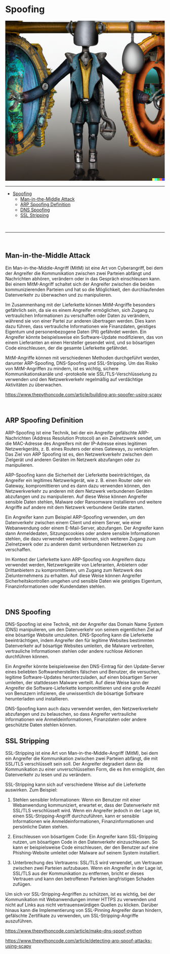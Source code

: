 # Spoofing
![Man in the Middle](./../../pictures/chapters/man_in_the_middle_steampunk.png)
<hr>

- [Spoofing](#spoofing)
  - [Man-in-the-Middle Attack](#man-in-the-middle-attack)
  - [ARP Spoofing Definition](#arp-spoofing-definition)
  - [DNS Spoofing](#dns-spoofing)
  - [SSL Stripping](#ssl-stripping)

<br>
<hr>
<br>

## Man-in-the-Middle Attack
Ein Man-in-the-Middle-Angriff (MitM) ist eine Art von Cyberangriff, bei dem der Angreifer die Kommunikation zwischen zwei Parteien abfängt und Nachrichten abhören, verändern oder in das Gespräch einschleusen kann. Bei einem MitM-Angriff schaltet sich der Angreifer zwischen die beiden kommunizierenden Parteien und hat so die Möglichkeit, den durchlaufenden Datenverkehr zu überwachen und zu manipulieren.

Im Zusammenhang mit der Lieferkette können MitM-Angriffe besonders gefährlich sein, da sie es einem Angreifer ermöglichen, sich Zugang zu vertraulichen Informationen zu verschaffen oder Daten zu verändern, während sie von einer Partei zur anderen übertragen werden. Dies kann dazu führen, dass vertrauliche Informationen wie Finanzdaten, geistiges Eigentum und personenbezogene Daten (PII) gefährdet werden. Ein Angreifer könnte beispielsweise ein Software-Update modifizieren, das von einem Lieferanten an einen Hersteller gesendet wird, und so bösartigen Code einschleusen, der die gesamte Lieferkette gefährdet.

MitM-Angriffe können mit verschiedenen Methoden durchgeführt werden, darunter ARP-Spoofing, DNS-Spoofing und SSL-Stripping. Um das Risiko von MitM-Angriffen zu mindern, ist es wichtig, sichere Kommunikationskanäle und -protokolle wie SSL/TLS-Verschlüsselung zu verwenden und den Netzwerkverkehr regelmäßig auf verdächtige Aktivitäten zu überwachen.

https://www.thepythoncode.com/article/building-arp-spoofer-using-scapy

<br>

## ARP Spoofing Definition

ARP-Spoofing ist eine Technik, bei der ein Angreifer gefälschte ARP-Nachrichten (Address Resolution Protocol) an ein Zielnetzwerk sendet, um die MAC-Adresse des Angreifers mit der IP-Adresse eines legitimen Netzwerkgeräts, z. B. eines Routers oder eines Gateways, zu verknüpfen. Das Ziel von ARP Spoofing ist es, den Netzwerkverkehr zwischen dem Zielgerät und anderen Geräten im Netzwerk abzufangen oder zu manipulieren.

ARP-Spoofing kann die Sicherheit der Lieferkette beeinträchtigen, da Angreifer ein legitimes Netzwerkgerät, wie z. B. einen Router oder ein Gateway, kompromittieren und es dann dazu verwenden können, den Netzwerkverkehr zu anderen mit dem Netzwerk verbundenen Geräten abzufangen und zu manipulieren. Auf diese Weise können Angreifer sensible Daten stehlen, Malware oder Ransomware installieren und weitere Angriffe auf andere mit dem Netzwerk verbundene Geräte starten.

Ein Angreifer kann zum Beispiel ARP-Spoofing verwenden, um den Datenverkehr zwischen einem Client und einem Server, wie einer Webanwendung oder einem E-Mail-Server, abzufangen. Der Angreifer kann dann Anmeldedaten, Sitzungscookies oder andere sensible Informationen stehlen, die dazu verwendet werden können, sich weiteren Zugang zum Zielnetzwerk oder zu anderen damit verbundenen Netzwerken zu verschaffen.

Im Kontext der Lieferkette kann ARP-Spoofing von Angreifern dazu verwendet werden, Netzwerkgeräte von Lieferanten, Anbietern oder Drittanbietern zu kompromittieren, um Zugang zum Netzwerk des Zielunternehmens zu erhalten. Auf diese Weise können Angreifer Sicherheitskontrollen umgehen und sensible Daten wie geistiges Eigentum, Finanzinformationen oder Kundendaten stehlen.

<br>

## DNS Spoofing
DNS-Spoofing ist eine Technik, mit der Angreifer das Domain Name System (DNS) manipulieren, um den Datenverkehr von seinem eigentlichen Ziel auf eine bösartige Website umzuleiten. DNS-Spoofing kann die Lieferkette beeinträchtigen, indem Angreifer den für legitime Websites bestimmten Datenverkehr auf bösartige Websites umleiten, die Malware verbreiten, vertrauliche Informationen stehlen oder andere ruchlose Aktionen durchführen können.

Ein Angreifer könnte beispielsweise den DNS-Eintrag für den Update-Server eines beliebten Softwareherstellers fälschen und Benutzer, die versuchen, legitime Software-Updates herunterzuladen, auf einen bösartigen Server umleiten, der stattdessen Malware verteilt. Auf diese Weise kann der Angreifer die Software-Lieferkette kompromittieren und eine große Anzahl von Benutzern infizieren, die unwissentlich die bösartige Software herunterladen und installieren.

DNS-Spoofing kann auch dazu verwendet werden, den Netzwerkverkehr abzufangen und zu belauschen, so dass Angreifer vertrauliche Informationen wie Anmeldeinformationen, Finanzdaten oder andere geschützte Daten stehlen können.

## SSL Stripping
SSL-Stripping ist eine Art von Man-in-the-Middle-Angriff (MitM), bei dem ein Angreifer die Kommunikation zwischen zwei Parteien abfängt, die mit SSL/TLS verschlüsselt sein soll. Der Angreifer degradiert dann die Kommunikation zu einer unverschlüsselten Form, die es ihm ermöglicht, den Datenverkehr zu lesen und zu verändern.

SSL-Stripping kann sich auf verschiedene Weise auf die Lieferkette auswirken. Zum Beispiel:

1. Stehlen sensibler Informationen: Wenn ein Benutzer mit einer Webanwendung kommuniziert, erwartet er, dass der Datenverkehr mit SSL/TLS verschlüsselt wird. Wenn ein Angreifer jedoch in der Lage ist, einen SSL-Stripping-Angriff durchzuführen, kann er sensible Informationen wie Anmeldeinformationen, Finanzinformationen und persönliche Daten stehlen.

2. Einschleusen von bösartigem Code: Ein Angreifer kann SSL-Stripping nutzen, um bösartigen Code in den Datenverkehr einzuschleusen. So kann er beispielsweise Code einschleusen, der den Benutzer auf eine Phishing-Website umleitet oder Malware auf seinem System installiert.

3. Unterbrechung des Vertrauens: SSL/TLS wird verwendet, um Vertrauen zwischen zwei Parteien aufzubauen. Wenn ein Angreifer in der Lage ist, SSL/TLS aus der Kommunikation zu entfernen, bricht er dieses Vertrauen und kann den betroffenen Parteien langfristigen Schaden zufügen.

Um sich vor SSL-Stripping-Angriffen zu schützen, ist es wichtig, bei der Kommunikation mit Webanwendungen immer HTTPS zu verwenden und nicht auf Links aus nicht vertrauenswürdigen Quellen zu klicken. Darüber hinaus kann die Implementierung von SSL-Pinning Angreifer daran hindern, gefälschte Zertifikate zu verwenden, um SSL-Stripping-Angriffe auszuführen.

https://www.thepythoncode.com/article/make-dns-spoof-python

https://www.thepythoncode.com/article/detecting-arp-spoof-attacks-using-scapy